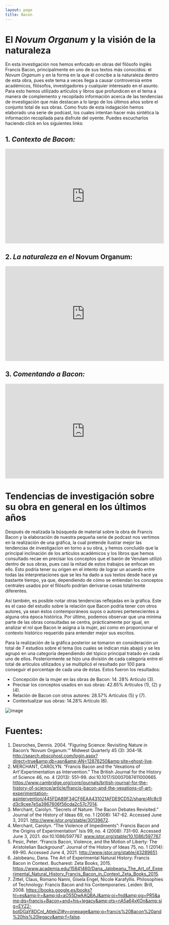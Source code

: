 ```yaml
---
layout: page
title: Bacon
---
```


# El *Novum Organum* y la visión de la naturaleza 

En esta investigación nos hemos enfocado en obras del filósofo inglés Francis Bacon, principalmente en uno de sus textos más conocidos: el *Novum Organum* y en la forma en la que él concibe a la naturaleza dentro de esta obra, pues este tema a veces llega a causar controversia entre académicos, filósofos, investigadores y cualquier interesado en el asunto. Para esto hemos utilizado artículos y libros que profundicen en el tema a manera de complemento y recopilado información acerca de las tendencias de investigación que más destacan a lo largo de los últimos años sobre el conjunto total de sus obras. Como fruto de esta indagación hemos elaborado una serie de podcast, los cuales intentan hacer más sintética la información recopilada para disfrute del oyente. Puedes escucharlos haciendo click en los siguientes links: 

## 1. *Contexto de Bacon:*

<iframe title="Episodio 1: Contexto de Bacon" allowtransparency="true" height="300" width="100%" style="border: none; min-width: min(100%, 430px);" scrolling="no" data-name="pb-iframe-player" src="https://www.podbean.com/player-v2/?i=ucq7m-10524f0-pb&from=embed&square=1&share=1&download=1&skin=1&btn-skin=7&size=300" allowfullscreen=""></iframe>

## 2. *La naturaleza en el* Novum Organum:

<iframe title="Episodio 2: La naturaleza en el Novum Organum" allowtransparency="true" height="300" width="100%" style="border: none; min-width: min(100%, 430px);" scrolling="no" data-name="pb-iframe-player" src="https://www.podbean.com/player-v2/?i=mxy38-1053bd6-pb&from=embed&square=1&share=1&download=1&skin=f6f6f6&btn-skin=8bbb4e&size=300" allowfullscreen=""></iframe>

## 3. *Comentando a Bacon:*

<iframe title="Episodio 3: Comentando a Bacon" allowtransparency="true" height="300" width="100%" style="border: none; min-width: min(100%, 430px);" scrolling="no" data-name="pb-iframe-player" src="https://www.podbean.com/player-v2/?i=fqv64-1053d42-pb&from=embed&square=1&share=1&download=1&skin=f6f6f6&btn-skin=8bbb4e&size=300" allowfullscreen=""></iframe>

# Tendencias de investigación sobre su obra en general en los últimos años

Después de realizada la búsqueda de material sobre la obra de Francis Bacon y la elaboración de nuestra pequeña serie de podcast nos vertimos en la realización de una gráfica, la cual pretende ilustrar mejor las tendencias de investigacion en torno a su obra, y hemos concluido que la principal inclinación de los artículos académicos y los libros que hemos consultado recae en precisar los conceptos que el barón de Verulam utilizó dentro de sus obras, pues casi la mitad de estos trabajos se enfocan en ello. Esto podría tener su origen en el intento de lograr un acuerdo entre todas las interpretaciones que se les ha dado a sus textos desde hace ya bastante tiempo, ya que, dependiendo de cómo se entiendan los conceptos centrales usados por el filósofo podrían derivarse cosas totalmente diferentes. 

Así también, es posible notar otras tendencias reflejadas en la gráfica. Este es el caso del estudio sobre la relación que Bacon podría tener con otros autores, ya sean éstos contemporáneos suyos o autores pertenecientes a alguna otra época histórica. Por último, podemos observar que una mínima parte de las obras consultadas se centra, prácticamente por igual, en analizar el rol que Bacon le asigna a la mujer, así como en proporcionar el contexto histórico requerido para entender mejor sus escritos.

Para la realización de la gráfica posterior se tomaron en consideración un total de 7 estudios sobre el tema (los cuales se indican más abajo) y se les agrupó en una categoría dependiendo del tópico principal tratado en cada uno de ellos. Posteriormente se hizo una división de cada categoría entre el total de artículos utilizados y se multiplicó el resultado por 100 para conseguir el porcentaje de cada una de éstas. Estos fueron los resultados:

* Concepción de la mujer en las obras de Bacon: 14. 28% Artículo (3).
* Precisar los conceptos usados en sus obras: 42.85% Artículos (1), (2) y (4).
* Relación de Bacon con otros autores: 28.57% Artículos (5) y (7).
* Contextualizar sus obras: 14.28% Artículo (6).

![image](https://user-images.githubusercontent.com/85326378/124392342-9793b680-dcba-11eb-8743-e308a0eafe4f.jpeg)

# Fuentes:

1. Desroches, Dennis. 2004. “Figuring Science: Revisiting Nature in Bacon’s ‘Novum Organum.’” Midwest Quarterly 45 (3): 304–18. http://search.ebscohost.com/login.aspx?direct=true&amp;db=asn&amp;AN=12876250&amp;site=ehost-live.
2. MERCHANT, CAROLYN. “Francis Bacon and the ‘Vexations of Art’:Experimentation as Intervention.” The British Journal for the History of Science 46, no. 4 (2013): 551–99. doi:10.1017/S0007087411000665. https://www.cambridge.org/core/journals/british-journal-for-the-history-of-science/article/francis-bacon-and-the-vexations-of-art-experimentation-asintervention/445FDA89F34CF6EAA431021AFDE9CD52/share/4fc8c9d3c9cee7e5a3967606f56cda2c57c7014.
3. Merchant, Carolyn. “Secrets of Nature: The Bacon Debates Revisited.” Journal of the History of Ideas 69, no. 1 (2008): 147-62. Accessed June 3, 2021. http://www.jstor.org/stable/30139672.
4. Merchant, Carolyn. “The Violence of Impediments”: Francis Bacon and the Origins of Experimentation” Isis 99, no. 4 (2008): 731-60. Accessed June 3, 2021. doi:10.1086/597767. www.jstor.org/stable/10.1086/597767.
5. Pesic, Peter. “Francis Bacon, Violence, and the Motion of Liberty: The Aristotelian Background”. Journal of the History of Ideas 75, no. 1 (2014): 69-90. Accessed June 4, 2021. http://www.jstor.org/stable/43289651. 
6. Jalobeanu, Dana. The Art of Experimental Natural History: Francis Bacon in Context. Bucharest: Zeta Books, 2015. https://www.academia.edu/15841460/Dana_Jalobeanu_The_Art_of_Experimental_Natural_History_Francis_Bacon_in_Context_Zeta_Books_2015.
7. Zittel, Claus, Romano Nanni, Gisela Engel, Nicole Karafyllis. Philosophies of Technology: Francis Bacon and his Contemporaries. Leiden: Brill, 2008. https://books.google.es/books?hl=es&amp;lr=&amp;id=aO55DwAAQBAJ&amp;oi=fnd&amp;pg=PR5&amp;dq=francis+Bacon+and+his+legacy&amp;ots=nA5a64xKOn&amp;sig=EYZ2-botDGaY8DCnI_AtIekiZI#v=onepage&amp;q=francis%20Bacon%20and%20his%20legacy&amp;f=false. 
